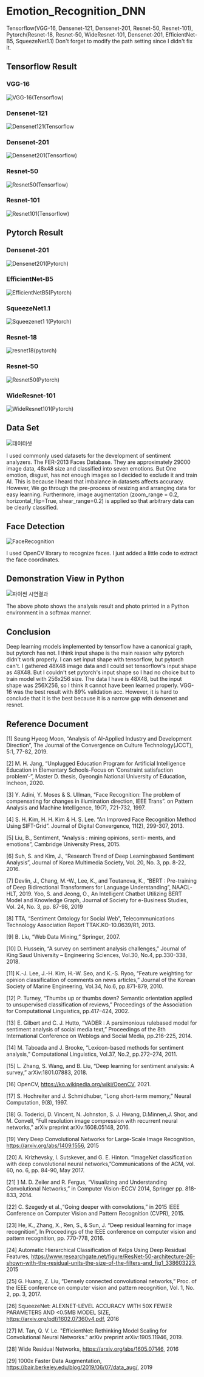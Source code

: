 # Emotion_Recognition_DNN
Tensorflow(VGG-16, Densenet-121, Densenet-201, Resnet-50, Resnet-101), Pytorch(Resnet-18, Resnet-50, WideResnet-101, Densenet-201, EfficientNet-B5, SqueezeNet1.1)
Don't forget to modify the path setting since I didn't fix it.

## Tensorflow Result

### VGG-16
![VGG-16(Tensorflow)](https://user-images.githubusercontent.com/53389350/122149589-43559d80-ce97-11eb-89b6-7d7c76e80b9d.png)
### Densenet-121
![Densenet121(Tensorflow](https://user-images.githubusercontent.com/53389350/122149457-0e494b00-ce97-11eb-968e-d7818d2bc276.jpg)
### Densenet-201
![Densenet201(Tensorflow)](https://user-images.githubusercontent.com/53389350/122149470-1608ef80-ce97-11eb-872b-bcaf0f4d1f8b.jpg)
### Resnet-50
![Resnet50(Tensorflow)](https://user-images.githubusercontent.com/53389350/122149548-35a01800-ce97-11eb-820d-3b48e575d6ae.png)
### Resnet-101
![Resnet101(Tensorflow)](https://user-images.githubusercontent.com/53389350/122149538-3042cd80-ce97-11eb-8f36-a7e825788697.jpg)
## Pytorch Result

### Densenet-201
![Densenet201(Pytorch)](https://user-images.githubusercontent.com/53389350/122149465-13a69580-ce97-11eb-8f31-ab3a7ef9f4f9.jpg)
### EfficientNet-B5
![EfficientNetB5(Pytorch)](https://user-images.githubusercontent.com/53389350/122149483-1acda380-ce97-11eb-8f25-3d60b6605b0f.jpg)
### SqueezeNet1.1
![Squeezenet1 1(Pytorch)](https://user-images.githubusercontent.com/53389350/122149573-3df85300-ce97-11eb-8c3b-4fe4e3ea3a32.jpg)
### Resnet-18
![resnet18(pytorch)](https://user-images.githubusercontent.com/53389350/122149497-1f925780-ce97-11eb-9427-1599dd6fbc42.jpg)
### Resnet-50
![Resnet50(Pytorch)](https://user-images.githubusercontent.com/53389350/122149516-24efa200-ce97-11eb-82fc-309548bd54c0.jpg)
### WideResnet-101
![WideResnet101(Pytorch)](https://user-images.githubusercontent.com/53389350/122149598-481a5180-ce97-11eb-925b-3d649d69827f.jpg)

## Data Set
![데이터셋](https://user-images.githubusercontent.com/53389350/122148987-4e5bfe00-ce96-11eb-8774-a56174f3a982.png)

I used commonly used datasets for the development of sentiment analyzers. The FER-2013 Faces Database. They are approximately 29000 image data, 48x48 size and classified into seven emotions. But One emotion, disgust, has not enough images so I decided to exclude it and train AI. This is because I heard that imbalance in datasets affects accuracy.
However, We go through the pre-process of resizing and arranging data for easy learning. Furthermore, image augmentation (zoom_range = 0.2, horizontal_flip=True, shear_range=0.2) is applied so that arbitrary data can be clearly classified.

## Face Detection
![FaceRecognition](https://user-images.githubusercontent.com/53389350/122149643-5d8f7b80-ce97-11eb-9d12-02364ea140e2.jpg)

I used OpenCV library to recognize faces. I just added a little code to extract the face coordinates.

## Demonstration View in Python

![파이썬 시연결과](https://user-images.githubusercontent.com/53389350/122148683-e3122c00-ce95-11eb-82ce-d413c0572ed4.png)

The above photo shows the analysis result and photo printed in a Python environment in a softmax manner.

## Conclusion
Deep learning models implemented by tensorflow have a canonical graph, but pytorch has not. I think input shape is the main reason why pytorch didn't work properly. 
I can set input shape with tensorflow, but pytorch can't. I gathered 48X48 image data and I could set tensorflow's input shape as 48X48. But I couldn't set pytorch's 
input shape so I had no choice but to train model with 256x256 size. The data I have is 48X48, but the input shape was 256X256, so I think it cannot have been learned properly.
VGG-16 was the best result with 89% validation acc. However, it is hard to conclude that it is the best because it is a narrow gap with densenet and resnet.

## Reference Document

[1] Seung Hyeog Moon, “Analysis of AI-Applied Industry and Development Direction”, The Journal of the Convergence on Culture Technology(JCCT), 5:1, 77-82, 2019.

[2] M. H. Jang, “Unplugged Education Program for Artificial Intelligence Education in Elementary Schools-Focus on ‘Constraint satisfaction problem’-”, Master D. thesis, Gyeongin National University of Education, Incheon, 2020.

[3] Y. Adini, Y. Moses & S. Ullman, “Face Recognition: The problem of compensating for changes in illumination direction, IEEE Trans”. on Pattern Analysis and Machine Intelligence, 19(7), 721-732, 1997.

[4] S. H. Kim, H. H. Kim & H. S. Lee. “An Improved Face Recognition Method Using SIFT-Grid”. Journal of Digital Convergence, 11(2), 299-307, 2013.

[5] Liu, B., Sentiment, “Analysis : mining opinions, senti- ments, and emotions”, Cambridge University Press, 2015.

[6] Suh, S. and Kim, J., “Research Trend of Deep Learningbased Sentiment Analysis”, Journal of Korea Multimedia Society, Vol. 20, No. 3, pp. 8-22, 2016.

[7] Devlin, J., Chang, M.-W., Lee, K., and Toutanova, K., “BERT : Pre-training of Deep Bidirectional Transformers for Language Understanding”, NAACL-HLT, 2019. Yoo, S. and Jeong, O., An Intelligent Chatbot Utilizing BERT Model and Knowledge Graph, Journal of Society for e-Business Studies, Vol. 24, No. 3, pp. 87-98, 2019

[8] TTA, “Sentiment Ontology for Social Web”, Telecommunications Technology Association Report TTAK.KO-10.0639/R1, 2013.

[9] B. Liu, “Web Data Mining,” Springer, 2007.

[10] D. Hussein, “A survey on sentiment analysis challenges,” Journal of King Saud University – Engineering Sciences, Vol.30, No.4, pp.330-338, 2018. 

[11] K.-J. Lee, J.-H. Kim, H.-W. Seo, and K.-S. Ryoo, “Feature weighting for opinion classification of comments on news articles,” Journal of the Korean Society of Marine Engineering, Vol.34, No.6, pp.871-879, 2010.

[12] P. Turney, “Thumbs up or thumbs down? Semantic orientation applied to unsupervised classification of reviews,” Proceedings of the Association for Computational Linguistics, pp.417–424, 2002.

[13] E. Gilbert and C. J. Hutto, “VADER : A parsimonious rulebased model for sentiment analysis of social media text,” Proceedings of the 8th International Conference on Weblogs and Social Media, pp.216-225, 2014. 

[14] M. Taboada and J. Brooke, “Lexicon-based methods for sentiment analysis,” Computational Linguistics, Vol.37, No.2, pp.272–274, 2011. 

[15] L. Zhang, S. Wang, and B. Liu, “Deep learning for sentiment analysis: A survey,” arXiv:1801.07883, 2018. 

[16] OpenCV, https://ko.wikipedia.org/wiki/OpenCV, 2021.

[17] S. Hochreiter and J. Schmidhuber, “Long short-term memory,” Neural Computation, 9(8), 1997.

[18] G. Toderici, D. Vincent, N. Johnston, S. J. Hwang, D.Minnen,J. Shor, and M. Convell, “Full resolution image compression with recurrent neural networks,” arXiv preprint arXiv:1608.05148, 2016.

[19] Very Deep Convolutional Networks for Large-Scale Image Recognition, https://arxiv.org/abs/1409.1556, 2015

[20] A. Krizhevsky, I. Sutskever, and G. E. Hinton. “ImageNet classification with deep convolutional neural networks,”Communications of the ACM, vol. 60, no. 6, pp. 84-90, May 2017.

[21] ] M. D. Zeiler and R. Fergus, “Visualizing and Understanding Convolutional Networks,” in Computer Vision-ECCV 2014, Springer pp. 818-833, 2014.

[22] C. Szegedy et al.,“Going deeper with convolutions,” in 2015 IEEE Conference on Computer Vision and Pattern Recognition (CVPR), 2015.

[23] He, K., Zhang, X., Ren, S., & Sun, J. “Deep residual learning for image recognition”, In Proceedings of the IEEE conference on computer vision and pattern recognition, pp. 770-778, 2016.

[24] Automatic Hierarchical Classification of Kelps Using Deep Residual Features, https://www.researchgate.net/figure/ResNet-50-architecture-26-shown-with-the-residual-units-the-size-of-the-filters-and_fig1_338603223, 2015

[25] G. Huang, Z. Liu, “Densely connected convolutional networks,” Proc. of the IEEE conference on computer vision and pattern recognition, Vol. 1, No. 2, pp. 3, 2017.

[26] SqueezeNet: ALEXNET-LEVEL ACCURACY WITH 50X FEWER PARAMETERS AND <0.5MB MODEL SIZE,  https://arxiv.org/pdf/1602.07360v4.pdf, 2016

[27] M. Tan, Q. V. Le. "EfficientNet: Rethinking Model Scaling for Convolutional Neural Networks." arXiv preprint arXiv:1905.11946, 2019.

[28] Wide Residual Networks, https://arxiv.org/abs/1605.07146, 2016

[29] 1000x Faster Data Augmentation, https://bair.berkeley.edu/blog/2019/06/07/data_aug/, 2019

